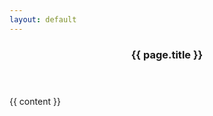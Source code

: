```yaml
---
layout: default
---
```

<div class="post">
  <header class="post-header">
    <h3 class="post-title" align="center">{{ page.title }}</h3>
  </header>
  <article class="post-content">
    {{ content }}
  </article>
</div>

